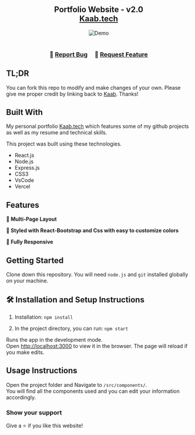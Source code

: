 <h2 align="center">
  Portfolio Website - v2.0<br/>
  <a href="https://Kaab.vercel.app/" target="_blank">Kaab.tech</a>
</h2>
<div align="center">
  <img alt="Demo" src="./Images/readme-img1.png" />
</div>

<br/>


<h3 align="center">
    🔹
    <a href="https://github.com/Kaab-Hasan/PortFolio/issues">Report Bug</a> &nbsp; &nbsp;
    🔹
    <a href="https://github.com/Kaab-Hasan/PortFolio/issues">Request Feature</a>
</h3>

## TL;DR

You can fork this repo to modify and make changes of your own. Please give me proper credit by linking back to [Kaab](https://github.com/Kaab-Hasan/PortFolio). Thanks!

## Built With

My personal portfolio <a href="https://Kaab.vercel.app/" target="_blank">Kaab.tech</a> which features some of my github projects as well as my resume and technical skills.<br/>

This project was built using these technologies.

- React.js
- Node.js
- Express.js
- CSS3
- VsCode
- Vercel

## Features

**📖 Multi-Page Layout**

**🎨 Styled with React-Bootstrap and Css with easy to customize colors**

**📱 Fully Responsive**

## Getting Started

Clone down this repository. You will need `node.js` and `git` installed globally on your machine.

## 🛠 Installation and Setup Instructions

1. Installation: `npm install`

2. In the project directory, you can run: `npm start`

Runs the app in the development mode.\
Open [http://localhost:3000](http://localhost:3000) to view it in the browser.
The page will reload if you make edits.

## Usage Instructions

Open the project folder and Navigate to `/src/components/`. <br/>
You will find all the components used and you can edit your information accordingly.

### Show your support

Give a ⭐ if you like this website!
